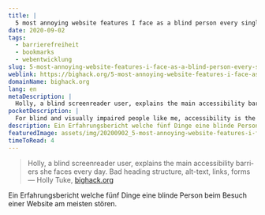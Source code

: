 ```yaml
---
title: |
  5 most annoying website features I face as a blind person every single day
date: 2020-09-02
tags:
  - barrierefreiheit
  - bookmarks
  - webentwicklung
slug: 5-most-annoying-website-features-i-face-as-a-blind-person-every-single-day
weblink: https://bighack.org/5-most-annoying-website-features-i-face-as-a-blind-screen-reader-user-accessibility/
domainName: bighack.org
lang: en
metaDescription: |
  Holly, a blind screenreader user, explains the main accessibility barriers she faces every day. Bad heading structure, alt-text, links, forms
pocketDescription: |
  For blind and visually impaired people like me, accessibility is the difference between us being able to use a website and clicking off it.  How screen readers work Screen readers allow blind and visually impaired people to use computers, phones and tablets independently.
description: Ein Erfahrungsbericht welche fünf Dinge eine blinde Person beim Besuch einer Website am meisten stören.
featuredImage: assets/img/20200902_5-most-annoying-website-features-i-face-as-a-blind-person-every-single-day.png
timeToRead: 4
---
```

<blockquote lang="en">Holly, a blind screenreader user, explains the main accessibility barriers she faces every day. Bad heading structure, alt-text, links, forms
<footer>— Holly Tuke, <a href="https://bighack.org/5-most-annoying-website-features-i-face-as-a-blind-screen-reader-user-accessibility/">bighack.org</a></footer></blockquote>

Ein Erfahrungsbericht welche fünf Dinge eine blinde Person beim Besuch einer Website am meisten stören.